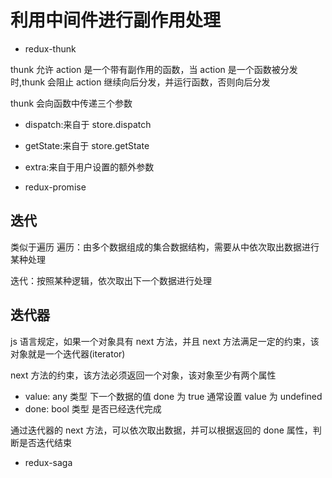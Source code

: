 # 利用中间件进行副作用处理

- redux-thunk

thunk 允许 action 是一个带有副作用的函数，当 action 是一个函数被分发时,thunk 会阻止 action 继续向后分发，并运行函数，否则向后分发

thunk 会向函数中传递三个参数

- dispatch:来自于 store.dispatch
- getState:来自于 store.getState
- extra:来自于用户设置的额外参数

- redux-promise

## 迭代

类似于遍历
遍历：由多个数据组成的集合数据结构，需要从中依次取出数据进行某种处理

迭代：按照某种逻辑，依次取出下一个数据进行处理

## 迭代器

js 语言规定，如果一个对象具有 next 方法，并且 next 方法满足一定的约束，该对象就是一个迭代器(iterator)

next 方法的约束，该方法必须返回一个对象，该对象至少有两个属性

- value: any 类型 下一个数据的值 done 为 true 通常设置 value 为 undefined
- done: bool 类型 是否已经迭代完成

通过迭代器的 next 方法，可以依次取出数据，并可以根据返回的 done 属性，判断是否迭代结束

- redux-saga
